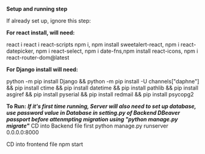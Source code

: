 **Setup and running step**



If already set up, ignore this step:

**For react install, will need:**

react i
react i react-scripts
npm i, npm install sweetalert-react, npm i react-datepicker, npm i react-select, npm i date-fns,npm install react-icons, npm i react-router-dom@latest


**For Django install will need:**

python -m pip install Django &&
python -m pip install -U channels["daphne"] &&
pip install ctime &&
pip install datetime &&
pip install pathlib &&
pip install asgiref &&
pip install pyserial &&
pip install redmail &&
pip install psycopg2




**To Run:**
***If it's first time running, Server will also need to set up database, use password value in Database in setting.py of Backend DBeaver passport before attenmpting migration using "python manage.py migrate"***
CD into Backend file first
python manage.py runserver 0.0.0.0:8000

CD into frontend file
npm start